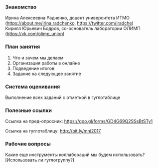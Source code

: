 ### Знакомство

Ирина Алексеевна Радченко, доцент университета ИТМО (https://about.me/irina.radchenko, https://twitter.com/iradche)     
Кирилл Юрьевич Бодров, со-основатель лаборатории ОЛИМП  (https://vk.com/olimp_union)        


### План занятия          
1. Что и зачем мы делаем     
2. Организация работы в онлайне    
4. Подведение итогов      
5. Задание на следующее занятие

### Система оценивания
Выполнение всех заданий с отметкой в гуглотаблице     

### Полезные ссылки
Ссылка на пред-опросник: https://goo.gl/forms/GD4G69Q2SSsBtSTy1      

Ссылка на гуглотаблицу: http://bit.ly/mni2017

### Рабочие вопросы
Какие еще инструменты коллабораций мы будем использовать?      
[Использовать ли гуглогруппу?]      

